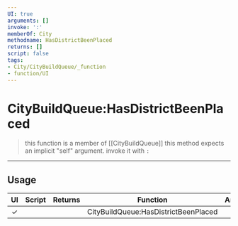 ```yaml
---
UI: true
arguments: []
invoke: ':'
memberOf: City
methodname: HasDistrictBeenPlaced
returns: []
script: false
tags:
- City/CityBuildQueue/_function
- function/UI
---
```

# CityBuildQueue:HasDistrictBeenPlaced
> this function is a member of [[CityBuildQueue]]
> this method expects an implicit "self" argument. invoke it with `:`
-----
## Usage
|  UI | Script | Returns | Function | Arguments |
|:---:|:------:|-------:|:--------:|:---------|
|✓| ||CityBuildQueue:HasDistrictBeenPlaced||
